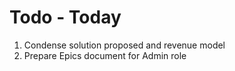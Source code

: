 # Todo - Today

1. Condense solution proposed and revenue model
2. Prepare Epics document for Admin role